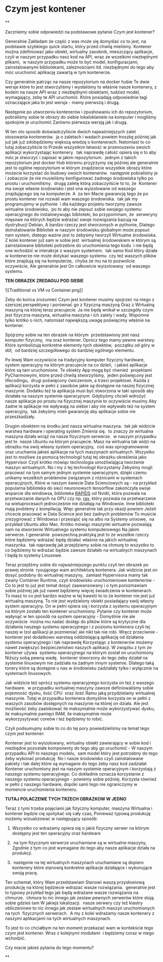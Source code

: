 # Czym jest kontener

**

Zaczniemy sobie odpowiedzi na podstawowe pytanie Czym jest kontener?

  

Generalnie Zakładam że część z was może się domyślać co to jest, na podstawie szybkiego quick startu, który przed chwilą mieliśmy. Kontener można zdefiniować jako obiekt, wirtualny zasobnik, mieszczący aplikacje, czyli w naszym przypadku nasz kod na API, wraz ze wszelkimi niezbędnymi plikami,  w naszym przypadku może to być model, konfiguracjami, zainstalowanymi bibliotekami, zależnościami itd. niezbędnymi do tego aby móc uruchomić aplikację zawartą w tym kontenerze.

  

Czy generalnie patrząc na nasze repozytorium na docker hubie Te dwie wersje które to jest stworzyliśmy i wysłaliśmy to właśnie nasze kontenery, z kodem na nasze API wraz z niezbędnymi obiektami, tudzież model, wymagający, żeby te API uruchomić. Które posiadają odpowiednie tagi oznaczające jaka to jest wersja - mamy pierwszą i drugą. 

  

Następnie po utworzeniu kontenerów i zpushowaniu ich do repozytorium, pobraliśmy sobie te obrazy do siebie lokaloklaniele na komputer i mogliśmy spokojnie je uruchomić Zarówno pierwsza wersją jak i drugą.

  

W ten oto sposób doświadczyliście dwóch najważniejszych zalet stosowania kontenerów.  ja o zaletach i wadach powiem troszkę później jak już jak już zdobędziemy większą wiedzę o kontenerach. Natomiast to co tutaj zobaczyliście to Przede wszystkim łatwość w przenoszeniu swoich aplikacji wykorzystając kontenery.  tak naprawdę całość opiera się o to aby móc je stworzyć i zapisać w jakim repozytorium.  jednym z takich repozytorium jest docker Hub któremu przyjrzymy się później ale generalnie jest to ogólne repozytorium w którym znajdziecie wszystkie obrazy które możecie korzystać do budowy swoich kontenerów.  następnie pobraliśmy je i zobaczcie że nie musieliśmy konfigurować żadnego środowiska tylko po prostu i uruchomiliśmy.  drugą zaletę którą zobaczyliście to to, że  Kontener ma swoje własne środowisko i jest ona wyizolowane od waszego znajdującego się na komputerze. A  za ten Macie gwarancję tego że po prostu kontener nie rozwali wam waszego środowiska.  tak jak my programujemy w pythonie  i dla każdego projektu tworzymy zawsze wirtualne środowisko,  po to aby nie zepsuć sobie swojego systemu operacyjnego do instalowywując biblioteki, bo przypominam, że  serweryny mięsowe na których będzie wdrażać swoje rozwiązania bazują na dystrybucji Debian, A bardzo rzeczy jest stworzonych w pythonie, Dlatego doinstalowanie Bibliotek w naszym środowisku globalnym może popsuć nam system, dlatego ważne jest to żebyśmy tworzyli Wirtualne środowiska. Z kolei kontener już sam w sobie jest  wirtualnej środowiskiem w którym są zainstalowane biblioteki potrzebne do uruchomienia tego kodu  i nie będą one wchodzić w interakcje z waszym systemem.  tak samo Kod który działa w kontenerze nie może dotykać waszego systemu  czy też waszych plików które znajdują się na komputerze,  chyba że mu na to pozwolicie oczywiście, Ale generalnie jest On całkowicie wyizolowany  od waszego systemu.

  
  
**TEN OBRAZEK ZREDAGUJ POD SIEBIE**

![[Traditional vs VM vs Container.png]]
  
  
  
  

Żeby do końca zrozumieć Czym jest kontener musimy spojrzeć na niego z szerszej perspektywy i porównać go z fizyczną maszyną Oraz z Wirtualną maszyną na której teraz pracujecie. Ja nie będę wnikał w szczegóły czym jest fizyczna maszyna, wirtualna maszyna i ich zalety i wady. Wspomne tylko krótko o nich, natomiast największą uwagę poświęcimy właśnie na kontener.

  

Spójrzmy sobie na ten obrazek na którym  przedstawiony jest nasz komputer fizyczny,  ma oraz kontener. Oprócz tego mamy pewne warstwy. Które symbolizują konkretne elementy tych obiektów,  początku od góry w dół,  od bardziej szczegółowego do bardziej ogólnego elementu.

  

Po lewej Wam oczywiście na tradycyjny komputer fizyczny hardware,  system operacyjny na którym pracujecie na co dzień,  i jakieś aplikacje które są tam uruchomione. Te obiekty App mogą być również  projektami PyCharmowymi, które przed chwilą stworzyliśmy,  jeden poświęcony jest lifecodingu,  drugi poświęcony ćwiczeniom, a trzeci projektowi. Każda z aplikacji korzysta w pełni z zasobów jakie są dostępne na naszej fizycznej maszynie. Dodatku też ta aplikacja musi być stworzona w taki sposób aby działała na naszym systemie operacyjnym. Gdybyśmy chcieli wdrożyć nasze aplikacje po prostu na fizycznej maszynie to oczywiście musimy Aby żadne te aplikacje nie wpływają na siebie i aby nie wpływało też na system operacyjny,  tak żebyśmy mieli gwarancję aby aplikacje sobie nie przeszkadzały. 

  

Drugim obiektem na środku jest nasza wirtualna maszyna.  tak jak widzicie warstwa hardware i operating system Zmienia się.  to znaczy że wirtualna maszyna działa wciąż na nasze fizycznym serwerze.  w naszym przypadku jest to  nasze Ubuntu na którym pracujecie. Masz na wirtualna tak widzi na obrazku ma swój własny system operacyjny,  coś was oprogramowanie  oraz uruchamia jakieś aplikacje na tych maszynach wirtualnych. Wszystko jest to możliwe za pomocą technologii tutaj tej obrazku określenia jako Hypervisor Czyli krótko mówiąc technologia umożliwiająca tworzenie maszyn wirtualnych. No i my z tej technologii Korzystamy Żebyśmy mogli pracować na tym samym jednym systemie operacyjnym, dzięki czemu unikamy wszelkich problemów związanym z różnicami w systemach operacyjnych, Które w naszym świecie Data Scienciowych są - na przykład popularna biblioteka do sieci neuronowych tensorflow zakończyła swoje wsparcie dla windowsa, biblioteka [RAPIDS](https://rapids.ai/) od Nvidii, która pozwala na przetwarzanie danych na GPU czy np. [ray]([https://www.ray.io/](https://www.ray.io/)), który pozwala na przetwarzanie na wieluprocesach jednocześnie nie działają na Windowsie. Inne biblioteki mają problemy z kompilacją. Więc generalnie tak przy okazji powiem Jeżeli chcecie pracować w Data Science jest bez żadnych problemów To musicie zrezygnować z Windowsa i przesiąść się na albo na Systemy unixowe,  na przykład Ubuntu albo Mac. Krótko mówiąc maszynki wirtualne pozwalają nam na stworzenie Wirtualnego systemu komputerowego Na jakim serwerze. I generalnie  powszechną praktyką jest to że wszelkie rzeczy które będziemy wdrażać będą działać właśnie na jakich wirtualnej maszynka.  tak naprawdę jak przejdziemy sobie na chmurę to wszystko to co będziemy to wdrażać będzie zawsze działało na wirtualnych maszynach I będą to systemy Linuxowe.

  

Teraz przejdźmy sobie do najważniejszego punktu czyli ten obrazek po prawej stronie  rysującego wam architekturę kontenera. Jak widzicie jest on dosyć podobny do wirtualnej maszyny,  zamiast Hypervisora mamy tak zwany Container Runtime, czyli środowisko uruchomieniowe kontenerów - Co to jest to już jest temat dosyć zaawansowany i o tym porozmawiam sobie później jak już nawet będziemy więcej świadczenia w kontenerach. To masz to co jest bardzo ważne w tej kwestii to to że kontener nie jest już wirtualną maszyną. To nie jest wydzielony obiekt posiadający swój własny system operacyjny. On w pełni opiera się i korzysta z systemu operacyjnym na którym zostało ten kontener uruchomiony. Pytanie czy kontener może wpłynąć w ten sposób na system operacyjny - Domyślnie nie ale oczywiście  można mu nadać dostęp do plików które są krytyczne dla działania naszego systemu operacyjnego i z poziomu kontenera czyli tej naszej w Izol aplikacji je pozmieniać ale nikt tak nie robi. Wręcz przeciwnie - kontener jest dodatkowo warstwą oddzielającą aplikację od działania systemu operacyjnego i tak naprawdę Korzystając z kontenerów możemy nawet zwiększyć bezpieczeństwo naszych aplikacji. W związku z tym że kontener używa  systemu operacyjnego na którym został on uruchomiony Niższy sobą pewną wadę.  kontener stworzony do tego żeby działał na systemie linuxowym nie zadziała na żadnym innym systemie. Dlatego taką tonery które są dostępne u nas w środowisku zadziałały tylko i wyłącznie na systemach linuxowych.

  

Jak widzicie też oprócz systemu operacyjnego korzysta on też z waszego hardware.  w przypadku wirtualnej maszyny zawsze definiowaliśmy sobie pojemność dysku, ilość CPU  oraz ilość Ramu jaką przydzielamy wirtualnej maszynie. Tutaj w przypadku kontenera domyślnie korzysta on w pełni z waszych zasobów dostępnych na maszynie na której on działa. Ale jest możliwość żeby zaalokować ile maksymalnie może wykorzystywać dysku, ile maksymalnie pamięci RAM, ile maksymalnie może wykorzysytywać coreów i też będziemy to robić. 

  

Czyli podsumujmy sobie to co do tej pory powiedzieliśmy na temat tego czym jest kontener: 

Kontener jest to wyizolowany, wirtualny obiekt zawierający w sobie kod i niezbędne pozostałe komponenty do tego aby go uruchomić - W naszym przypadku API to naszego modelu,  sam model który jest potrzebny do tego żeby wykonać produkcję  No i nasze środowisko czyli zainstalowane pakiety i tak dalej które są wymagane do tego żeby nasz kod zadziałał. Kontener uruchomiony jest na naszym systemie operacyjnym i korzystają z naszego systemu operacyjnego. Co dokładnie oznacza korzystanie z naszego systemu operacyjnego - powiemy sobie później. Korzysta również w pełni z naszego hardware, dopóki sami tego nie ograniczymy w momencie uruchomienia konteneru. 

  

**TUTAJ POLACZENIE TYCH TRZECH OBRAZKOW W JEDNO**

  

Teraz z tymi trzeba pojęciami jak fizyczny komputer, maszyna Wirtualna i kontener będzie cię spotykać się cały czas, Ponieważ typową produkcję możemy wizualizować w następujący sposób:

  

1. Wszystko co wdrażamy opiera się o jakiś fizyczny serwer na którym dostępny jest ten operacyjny oraz hardware
    
2.  na tym fizycznym serwerze uruchamiane są w wirtualne maszyny,  Zgodnie z tym co jest wymagane do tego aby nasze aplikacje działa na produkcji.
    
3.  następnie na tej wirtualnych maszynach uruchamiane są dopiero kontenery które stanowią konkretne aplikacje działające i wykonujące swoją pracę.
    

  

Ten schemat, który Wam przedstawiam Stanowi waszą przysłowiową produkcję na której będziecie wdrażać wasze rozwiązania.  generalnie jest to typowy przykład tego jak będą wdrażane wasze rozwiązania na chmurze.  chmura to nic innego jak zestaw pewnych serwerów które stoją sobie gdzieś tam W jakiejś lokalizacji.  nasze serwery czy też klastry obliczeniowe to nic innego jak zestaw wirtualnych maszyn uruchomionych na tych  fizycznych serwerach.  A my z kolei wdrażamy nasze kontenery z naszymi aplikacjami na tych wirtualnych maszynach. 

  

To jest to co chciałbym na ten moment przekazać wam w kontekście tego czym jest kontener. Wraz z kolejnymi modułami  i będziemy coraz w niego wchodzić. 

  

Czy macie jakieś pytania do tego momentu?

**



